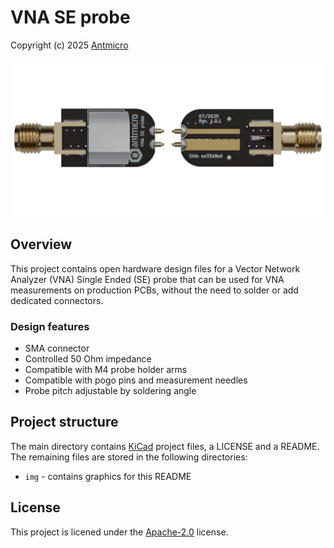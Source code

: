 # VNA SE probe

Copyright (c) 2025 [Antmicro](https://www.antmicro.com)

![](img/vna-se-render.png)

## Overview

This project contains open hardware design files for a Vector Network Analyzer (VNA) Single Ended (SE) probe that can be used for VNA measurements on production PCBs, without the need to solder or add dedicated connectors.

### Design features

* SMA connector
* Controlled 50 Ohm impedance
* Compatible with M4 probe holder arms
* Compatible with pogo pins and measurement needles
* Probe pitch adjustable by soldering angle

## Project structure

The main directory contains [KiCad](https://www.kicad.org/) project files, a LICENSE and a README.
The remaining files are stored in the following directories:

* `img` - contains graphics for this README

## License

This project is licened under the [Apache-2.0](LICENSE) license.
